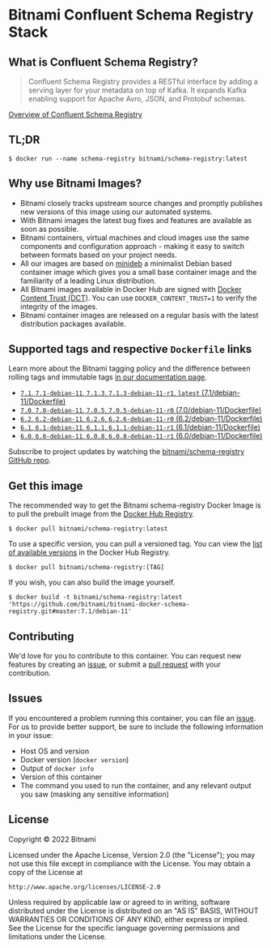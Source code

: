 # Bitnami Confluent Schema Registry Stack

## What is Confluent Schema Registry?

> Confluent Schema Registry provides a RESTful interface by adding a serving layer for your metadata on top of Kafka. It expands Kafka enabling support for Apache Avro, JSON, and Protobuf schemas.

[Overview of Confluent Schema Registry](https://www.confluent.io)



## TL;DR

```console
$ docker run --name schema-registry bitnami/schema-registry:latest
```

## Why use Bitnami Images?

* Bitnami closely tracks upstream source changes and promptly publishes new versions of this image using our automated systems.
* With Bitnami images the latest bug fixes and features are available as soon as possible.
* Bitnami containers, virtual machines and cloud images use the same components and configuration approach - making it easy to switch between formats based on your project needs.
* All our images are based on [minideb](https://github.com/bitnami/minideb) a minimalist Debian based container image which gives you a small base container image and the familiarity of a leading Linux distribution.
* All Bitnami images available in Docker Hub are signed with [Docker Content Trust (DCT)](https://docs.docker.com/engine/security/trust/content_trust/). You can use `DOCKER_CONTENT_TRUST=1` to verify the integrity of the images.
* Bitnami container images are released on a regular basis with the latest distribution packages available.

## Supported tags and respective `Dockerfile` links

Learn more about the Bitnami tagging policy and the difference between rolling tags and immutable tags [in our documentation page](https://docs.bitnami.com/tutorials/understand-rolling-tags-containers/).


* [`7.1`, `7.1-debian-11`, `7.1.3`, `7.1.3-debian-11-r1`, `latest` (7.1/debian-11/Dockerfile)](https://github.com/bitnami/bitnami-docker-schema-registry/blob/7.1.3-debian-11-r1/7.1/debian-11/Dockerfile)
* [`7.0`, `7.0-debian-11`, `7.0.5`, `7.0.5-debian-11-r0` (7.0/debian-11/Dockerfile)](https://github.com/bitnami/bitnami-docker-schema-registry/blob/7.0.5-debian-11-r0/7.0/debian-11/Dockerfile)
* [`6.2`, `6.2-debian-11`, `6.2.6`, `6.2.6-debian-11-r0` (6.2/debian-11/Dockerfile)](https://github.com/bitnami/bitnami-docker-schema-registry/blob/6.2.6-debian-11-r0/6.2/debian-11/Dockerfile)
* [`6.1`, `6.1-debian-11`, `6.1.1`, `6.1.1-debian-11-r1` (6.1/debian-11/Dockerfile)](https://github.com/bitnami/bitnami-docker-schema-registry/blob/6.1.1-debian-11-r1/6.1/debian-11/Dockerfile)
* [`6.0`, `6.0-debian-11`, `6.0.8`, `6.0.8-debian-11-r1` (6.0/debian-11/Dockerfile)](https://github.com/bitnami/bitnami-docker-schema-registry/blob/6.0.8-debian-11-r1/6.0/debian-11/Dockerfile)

Subscribe to project updates by watching the [bitnami/schema-registry GitHub repo](https://github.com/bitnami/bitnami-docker-schema-registry).

## Get this image

The recommended way to get the Bitnami schema-registry Docker Image is to pull the prebuilt image from the [Docker Hub Registry](https://hub.docker.com/r/bitnami/schema-registry).

```console
$ docker pull bitnami/schema-registry:latest
```

To use a specific version, you can pull a versioned tag. You can view the [list of available versions](https://hub.docker.com/r/bitnami/schema-registry/tags/) in the Docker Hub Registry.

```console
$ docker pull bitnami/schema-registry:[TAG]
```

If you wish, you can also build the image yourself.

```console
$ docker build -t bitnami/schema-registry:latest 'https://github.com/bitnami/bitnami-docker-schema-registry.git#master:7.1/debian-11'
```

## Contributing

We'd love for you to contribute to this container. You can request new features by creating an [issue](https://github.com/bitnami/bitnami-docker-schema-registry/issues), or submit a [pull request](https://github.com/bitnami/bitnami-docker-schema-registry/pulls) with your contribution.

## Issues

If you encountered a problem running this container, you can file an [issue](https://github.com/bitnami/bitnami-docker-schema-registry/issues/new). For us to provide better support, be sure to include the following information in your issue:

- Host OS and version
- Docker version (`docker version`)
- Output of `docker info`
- Version of this container
- The command you used to run the container, and any relevant output you saw (masking any sensitive information)

## License

Copyright &copy; 2022 Bitnami

Licensed under the Apache License, Version 2.0 (the "License");
you may not use this file except in compliance with the License.
You may obtain a copy of the License at

    http://www.apache.org/licenses/LICENSE-2.0

Unless required by applicable law or agreed to in writing, software
distributed under the License is distributed on an "AS IS" BASIS,
WITHOUT WARRANTIES OR CONDITIONS OF ANY KIND, either express or implied.
See the License for the specific language governing permissions and
limitations under the License.
